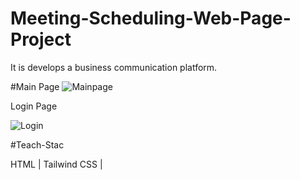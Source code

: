 # Meeting-Scheduling-Web-Page-Project
It is develops a business communication platform. 

#Main Page
![Mainpage](https://github.com/jadhavvidya123/Meeting-Scheduling-Web-Page-Project/assets/143248265/c0c84ea4-c2c9-4b01-bce4-108e6ceabf82)

Login Page

![Login](https://github.com/jadhavvidya123/Meeting-Scheduling-Web-Page-Project/assets/143248265/046b015a-32e9-439b-8644-c7266723b899)

#Teach-Stac

HTML | Tailwind CSS |



